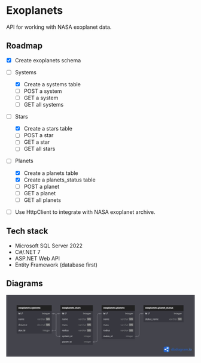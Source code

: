 # Exoplanets

API for working with NASA exoplanet data.


## Roadmap

- [x] Create exoplanets schema
- [ ] Systems
  - [x] Create a systems table
  - [ ] POST a system
  - [ ] GET a system
  - [ ] GET all systems
- [ ] Stars
  - [x] Create a stars table
  - [ ] POST a star
  - [ ] GET a star
  - [ ] GET all stars
- [ ] Planets
  - [x] Create a planets table
  - [x] Create a planets_status table
  - [ ] POST a planet
  - [ ] GET a planet
  - [ ] GET all planets
- [ ] Use HttpClient to integrate with NASA exoplanet archive.


## Tech stack

* Microsoft SQL Server 2022
* C#/.NET 7
* ASP.NET Web API
* Entity Framework (database first)

## Diagrams

![Data model](db-diagram.png)

